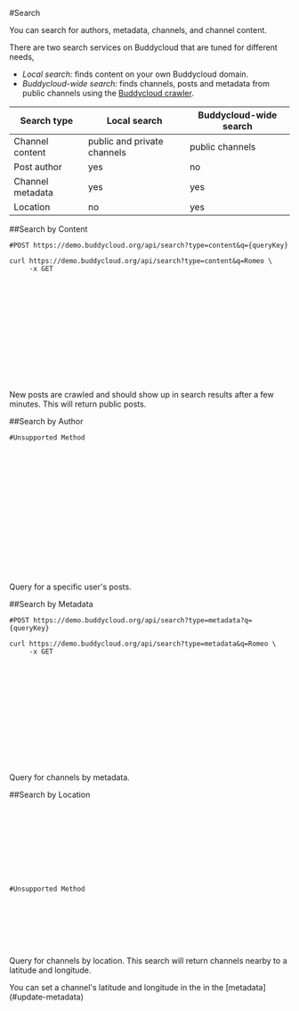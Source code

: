 #Search

You can search for authors, metadata, channels, and channel content.

There are two search services on Buddycloud that are tuned for different needs,

- *Local search:* finds content on your own Buddycloud domain.
- *Buddycloud-wide search:* finds channels, posts and metadata from public channels using the [Buddycloud crawler](https://github.com/buddycloud/channel-directory).

Search type      | Local search | Buddycloud-wide search
-----------------|--------------|------------------------
Channel content  | public and private channels | public channels
Post author      | yes          | no
Channel metadata | yes          | yes
Location         | no           | yes

##Search by Content
```shell
#POST https://demo.buddycloud.org/api/search?type=content&q={queryKey}

curl https://demo.buddycloud.org/api/search?type=content&q=Romeo \
     -x GET






```

```javascript










```

New posts are crawled and should show up in search results after a few minutes. This will return public posts.

##Search by Author
```shell
#Unsupported Method









```

```javascript










```

Query for a specific user's posts.


##Search by Metadata

```shell
#POST https://demo.buddycloud.org/api/search?type=metadata?q={queryKey}

curl https://demo.buddycloud.org/api/search?type=metadata&q=Romeo \
     -x GET






```

```javascript










```

Query for channels by metadata.

##Search by Location

```shell










```

```javascript
#Unsupported Method









```

Query for channels by location. This search will return channels nearby to a latitude and longitude.

<aside>You can set a channel's latitude and longitude in the in the [metadata](#update-metadata)</aside>
